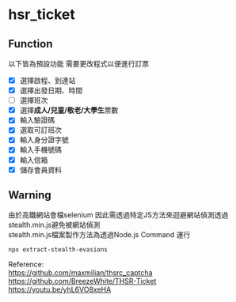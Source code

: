 # hsr_ticket

## Function  
以下皆為預設功能 需要更改程式以便進行訂票
- [x] 選擇啟程、到達站
- [x] 選擇出發日期、時間
- [ ] 選擇班次
- [x] 選擇**成人/兒童/敬老/大學生**票數
- [x] 輸入驗證碼
- [x] 選取可訂班次
- [x] 輸入身分證字號
- [x] 輸入手機號碼
- [x] 輸入信箱
- [x] 儲存會員資料

## Warning
由於高鐵網站會檔selenium 因此需透過特定JS方法來迴避網站偵測透過stealth.min.js避免被網站偵測  
stealth.min.js檔案製作方法為透過Node.js Command 運行
```
npx extract-stealth-evasions
```

Reference:  
https://github.com/maxmilian/thsrc_captcha  
https://github.com/BreezeWhite/THSR-Ticket  
https://youtu.be/yhL6VO8xeHA
